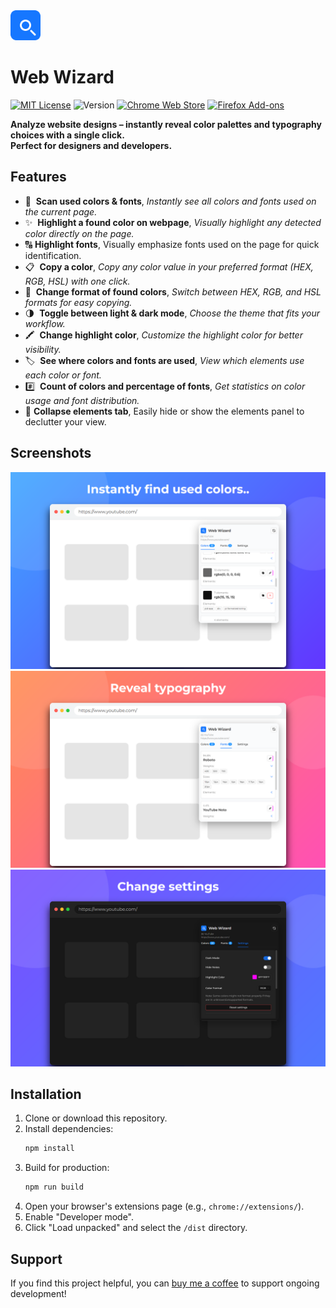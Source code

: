 <img src="public/icon-128.png" width="48" >

# Web Wizard

[![MIT License](https://img.shields.io/badge/License-MIT-green.svg)](LICENSE)
![Version](https://img.shields.io/badge/Version-1.1-blue.svg)
[![Chrome Web Store](https://img.shields.io/badge/Chrome-Web%20Store-4285F4?logo=googlechrome&logoColor=white)](https://chromewebstore.google.com/detail/web-wizard/ggflldlhnfejonaclfmfmhnpgliijicn)
[![Firefox Add-ons](https://img.shields.io/badge/Firefox-Add--ons-FF7139?logo=firefox-browser&logoColor=white)](https://addons.mozilla.org/en-US/firefox/addon/webwizard/)

<p>
  <b>Analyze website designs – instantly reveal color palettes and typography choices with a single click.<br>
  Perfect for designers and developers.</b>
</p>

## Features
- 🎨 &nbsp;**Scan used colors & fonts**, _Instantly see all colors and fonts used on the current page._
- ✨ &nbsp;**Highlight a found color on webpage**, _Visually highlight any detected color directly on the page._
- 🔠 **Highlight fonts**, Visually emphasize fonts used on the page for quick identification.
- 📋 &nbsp;**Copy a color**, _Copy any color value in your preferred format (HEX, RGB, HSL) with one click._
- 🔄 &nbsp;**Change format of found colors**, _Switch between HEX, RGB, and HSL formats for easy copying._
- 🌗 &nbsp;**Toggle between light & dark mode**, _Choose the theme that fits your workflow._
- 🖍️ &nbsp;**Change highlight color**, _Customize the highlight color for better visibility._
- 🏷️ &nbsp;**See where colors and fonts are used**, _View which elements use each color or font._
- #️⃣ &nbsp;**Count of colors and percentage of fonts**, _Get statistics on color usage and font distribution._
- 🧩 **Collapse elements tab**, Easily hide or show the elements panel to declutter your view.

## Screenshots
![Screenshot](screenshots/colors-preview.png)
![Screenshot](screenshots/fonts-preview.png)
![Screenshot](screenshots/settings-preview.png)



## Installation

1. Clone or download this repository.
2. Install dependencies:
   ```bash
   npm install
   ```
3. Build for production:
   ```bash
   npm run build
   ```
4. Open your browser's extensions page (e.g., `chrome://extensions/`).
5. Enable "Developer mode".
6. Click "Load unpacked" and select the `/dist` directory.

## Support

If you find this project helpful, you can [buy me a coffee](https://buymeacoffee.com/lunthn) to support ongoing development!

